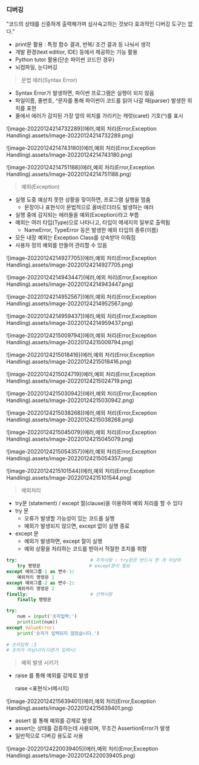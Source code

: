 ### 디버깅

"코드의 상태를 신중하게 출력해가며 심사숙고하는 것보다 효과적인 디버깅 도구는 없다."

- print문 활용 : 특정 함수 결과, 반복/ 조건 결과 등 나눠서 생각
- 개발 환경(text editior, IDE) 등에서 제공하는 기능 활용
- Python tutor 활용(단순 파이썬 코드인 경우)
- 뇌컴파일, 눈디버깅



> 문법 에러(Syntax Error)

- Syntax Error가 발생하면, 파이썬 프로그램은 실행이 되지 않음
- 파일이름, 줄번호, ^문자를 통해 파이썬이 코드를 읽어 나갈 때(parser) 발생한 위치를 표현
- 줄에서 에러가 감지된 가장 앞의 위치를 가리키는 캐럿(caret) 기호(^)를 표시

![image-20220124214732289](에러,예외 처리(Error,Exception Handling).assets/image-20220124214732289.png)

![image-20220124214743180](에러,예외 처리(Error,Exception Handling).assets/image-20220124214743180.png)

![image-20220124214751188](에러,예외 처리(Error,Exception Handling).assets/image-20220124214751188.png)





> 예외(Exception)

- 실행 도중 예상치 못한 상황을 맞이하면, 프로그램 실행을 멈춤
  - 문장이나 표현식이 문법적으로 올바르더라도 발생하는 에러
- 실행 중에 감지되는 에러들을 예외(Exception)라고 부름
- 예외는 여러 타입(Type)으로 나타나고, 타입이 메세지의 일부로 출력됨
  - NameError, TypeError 등은 발생한 예외 타입의 종류(이름)
- 모든 내장 예외는 Exception Class를 상속받아 이뤄짐
- 사용자 정의 예외를 만들어 관리할 수 있음

![image-20220124214927705](에러,예외 처리(Error,Exception Handling).assets/image-20220124214927705.png)

![image-20220124214943447](에러,예외 처리(Error,Exception Handling).assets/image-20220124214943447.png)

![image-20220124214952567](에러,예외 처리(Error,Exception Handling).assets/image-20220124214952567.png)

![image-20220124214959437](에러,예외 처리(Error,Exception Handling).assets/image-20220124214959437.png)

![image-20220124215009794](에러,예외 처리(Error,Exception Handling).assets/image-20220124215009794.png)

![image-20220124215018416](에러,예외 처리(Error,Exception Handling).assets/image-20220124215018416.png)

![image-20220124215024719](에러,예외 처리(Error,Exception Handling).assets/image-20220124215024719.png)

![image-20220124215030942](에러,예외 처리(Error,Exception Handling).assets/image-20220124215030942.png)

![image-20220124215038268](에러,예외 처리(Error,Exception Handling).assets/image-20220124215038268.png)

![image-20220124215045079](에러,예외 처리(Error,Exception Handling).assets/image-20220124215045079.png)

![image-20220124215054357](에러,예외 처리(Error,Exception Handling).assets/image-20220124215054357.png)

![image-20220124215101544](에러,예외 처리(Error,Exception Handling).assets/image-20220124215101544.png)





> 예외처리

- try문 (statement) / except 절(clause)을 이용하여 예외 처리를 할 수 있다
- try 문
  - 오류가 발생할 가능성이 있는 코드를 실행
  - 예외가 발생되지 않으면, except 없이 실행 종료
- except 문
  - 예외가 발생하면, except 절이 실행
  - 예외 상황을 처리하는 코드를 받아서 적절한 조치를 취함



```python
try:						   # 주의사항 : try문은 반드시 한 개 이상의
    try 명령문					 # except문이 필요
except 예외그룹-1 as 변수-1:
    예외처리 명령문 1
except 예외그룹-2 as 변수-2:
    예외처리 명령문 2
finally:                       # 선택사항
    finally 명령문
```

```python
try:
    num = input('숫자입력:')
    print(int(num))
except ValueError:
    print('숫자가 입력되지 않았습니다.')
    
# 숫자입력 :3
# 숫자가 아닙니다(다른거 입력시)
```





> 예외 발생 시키기

- raise 를 통해 예외를 강제로 발생

  raise <표현식>(메시지)

![image-20220124215639401](에러,예외 처리(Error,Exception Handling).assets/image-20220124215639401.png)

- assert 를 통해 예외를 강제로 발생
- assert는 상태를 검증하는데 사용되며, 무조건 AssertionError가 발생
- 일반적으로 디버깅 용도로 사용

![image-20220124220039405](에러,예외 처리(Error,Exception Handling).assets/image-20220124220039405.png)